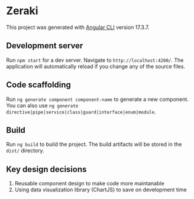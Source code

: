 # Zeraki

This project was generated with [Angular CLI](https://github.com/angular/angular-cli) version 17.3.7.

## Development server

Run `npm start` for a dev server. Navigate to `http://localhost:4200/`. The application will automatically reload if you change any of the source files.

## Code scaffolding

Run `ng generate component component-name` to generate a new component. You can also use `ng generate directive|pipe|service|class|guard|interface|enum|module`.

## Build

Run `ng build` to build the project. The build artifacts will be stored in the `dist/` directory.

## Key design decisions
<ol>
  <li>Reusable component design to make code more maintanable</li>
  <li>Using data visualization library (ChartJS) to save on development time</li>
</ol>
